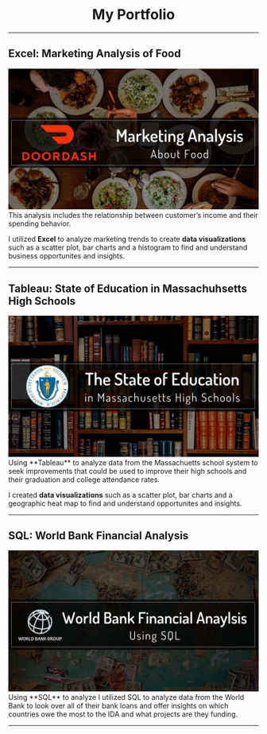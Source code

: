 <h1 align="center" color="green"> My Portfolio </h1>

----

<h2>Excel: Marketing Analysis of Food</h2>
<a href="https://www.linkedin.com/pulse/doordash-examining-marketing-trends-using-excel-melissa-voda"><img src="/images/ddarticle.png"></a>
This analysis includes the relationship between customer’s income and their spending behavior. 

I utilized **Excel** to analyze marketing trends to create **data visualizations** such as a scatter plot, bar charts and a histogram to find and understand business opportunites and insights.

----

<h2>Tableau: State of Education in Massachuhsetts High Schools</h2>
<a href="https://www.linkedin.com/pulse/doordash-examining-marketing-trends-using-excel-melissa-voda"><img src="/images/MassEducation.png"></a>
Using **Tableau** to analyze data from the Massachuetts school system to seek improvements that could be used to improve their high schools and their graduation and college attendance rates. 

I created **data visualizations** such as a scatter plot, bar charts and a geographic heat map to find and understand opportunites and insights.

----

<h2>SQL: World Bank Financial Analysis</h2>
<a href=""><img src="/images/Bank.png"></a>
Using **SQL** to analyze I utilized SQL to analyze data from the World Bank to look over all of their bank loans and offer insights on which countries owe the most to the IDA and what projects are they funding.

----
 
